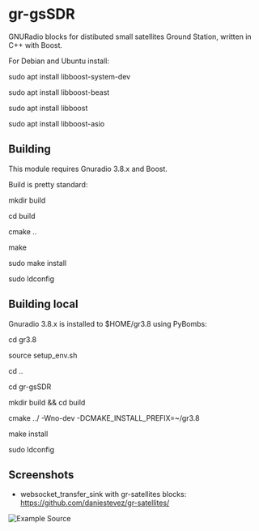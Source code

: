 # gr-gsSDR
GNURadio blocks for distibuted small satellites Ground Station, written in C++ with Boost.

For Debian and Ubuntu install:

sudo apt install libboost-system-dev

sudo apt install libboost-beast

sudo apt install libboost

sudo apt install libboost-asio

## Building
This module requires Gnuradio 3.8.x and Boost.

Build is pretty standard:

mkdir build

cd build

cmake ..

make

sudo make install

sudo ldconfig

## Building local

Gnuradio 3.8.x is installed to $HOME/gr3.8 using PyBombs:

cd gr3.8

source setup_env.sh 

cd ..

cd gr-gsSDR

mkdir build && cd build

cmake ../ -Wno-dev -DCMAKE_INSTALL_PREFIX=~/gr3.8

make install

sudo ldconfig

## Screenshots

- websocket_transfer_sink with gr-satellites blocks: https://github.com/daniestevez/gr-satellites/

![Example Source](https://github.com/pavelfpl/gr-gsSDR/blob/master/screenshots/websocket_transfer_sink_example.png)
